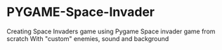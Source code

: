 # PYGAME-Space-Invader
Creating Space Invaders game using Pygame
Space invader game from scratch
With "custom" enemies, sound and background
